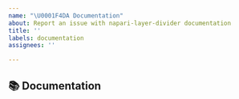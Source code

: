 ```yaml
---
name: "\U0001F4DA Documentation"
about: Report an issue with napari-layer-divider documentation
title: ''
labels: documentation
assignees: ''

---
```


## 📚 Documentation
<!-- A clear and concise description of the documentation that needs to be created/updated -->
